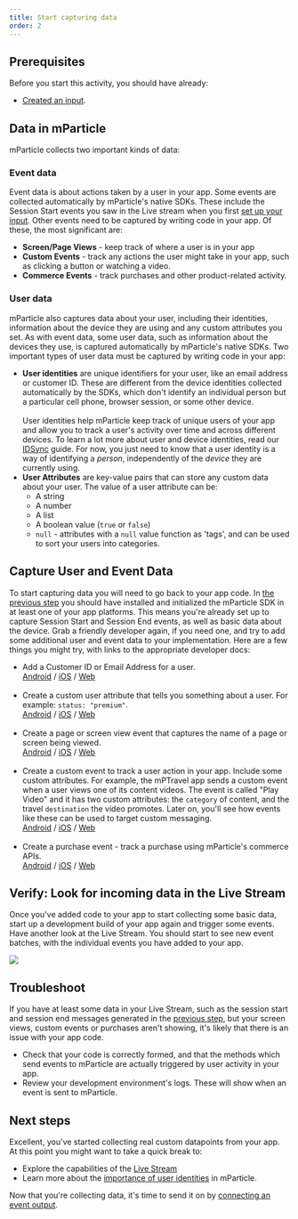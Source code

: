 ```yaml
---
title: Start capturing data
order: 2
---
```


## Prerequisites

Before you start this activity, you should have already:
  * [Created an input](/guides/getting-started/create-an-input).

## Data in mParticle

mParticle collects two important kinds of data: 

### Event data

Event data is about actions taken by a user in your app. Some events are collected automatically by mParticle's native SDKs. These include the Session Start events you saw in the Live stream when you first [set up your input](/guides/getting-started/create-an-input#verify-look-for-incoming-data-in-the-live-stream). Other events need to be captured by writing code in your app. Of these, the most significant are:
* **Screen/Page Views** - keep track of where a user is in your app
* **Custom Events** - track any actions the user might take in your app, such as clicking a button or watching a video.
* **Commerce Events** - track purchases and other product-related activity.

### User data

mParticle also captures data about your user, including their identities, information about the device they are using and any custom attributes you set. As with event data, some user data, such as information about the devices they use, is captured automatically by mParticle's native SDKs. Two important types of user data must be captured by writing code in your app:
  * **User identities** are unique identifiers for your user, like an email address or customer ID. These are different from the device identities collected automatically by the SDKs, which don't identify an individual person but a particular cell phone, browser session, or some other device. <br><br>User identities help mParticle keep track of unique users of your app and allow you to track a user's activity over time and across different devices. To learn a lot more about user and device identities, read our [IDSync](/guides/idsync/) guide. For now, you just need to know that a user identity is a way of identifying a _person_, independently of the _device_ they are currently using.
  * **User Attributes** are key-value pairs that can store any custom data about your user. The value of a user attribute can be:
    * A string
    * A number
    * A list
    * A boolean value (`true` or `false`)
    * `null` - attributes with a `null` value function as 'tags', and can be used to sort your users into categories.


## Capture User and Event Data

To start capturing data you will need to go back to your app code. In [the previous step](/guides/getting-started/create-an-input/#install-and-initialize-the-mparticle-sdk) you should have installed and initialized the mParticle SDK in at least one of your app platforms. This means you're already set up to capture Session Start and Session End events, as well as basic data about the device. Grab a friendly developer again, if you need one, and try to add some additional user and event data to your implementation. Here are a few things you might try, with links to the appropriate developer docs:

* Add a Customer ID or Email Address for a user.<br>[Android](/developers/sdk/android/idsync/) / [iOS](/developers/sdk/ios/idsync/) / [Web](/developers/sdk/web/idsync/) <br/><br>
* Create a custom user attribute that tells you something about a user. For example: `status: "premium"`.<br>[Android](/developers/sdk/android/users/#attributes) / [iOS](/developers/sdk/ios/users/#attributes) / [Web](/developers/sdk/web/users/#attributes) <br><br>
* Create a page or screen view event that captures the name of a page or screen being viewed. <br>[Android](/developers/sdk/android/screen-tracking/) / [iOS](/developers/sdk/ios/screen-tracking/) / [Web](/developers/sdk/web/screen-tracking/) <br><br>
* Create a custom event to track a user action in your app. Include some custom attributes. For example, the mPTravel app sends a custom event when a user views one of its content videos. The event is called "Play Video" and it has two custom attributes: the `category` of content, and the travel `destination` the video promotes. Later on, you'll see how events like these can be used to target custom messaging. <br>[Android](/developers/sdk/android/event-tracking/#basic-event-tracking) / [iOS](/developers/sdk/ios/event-tracking/#basic-event-tracking) / [Web](/developers/sdk/web/event-tracking/#logging-events)<br><br>
* Create a purchase event - track a purchase using mParticle's commerce APIs. <br>[Android](/developers/sdk/android/commerce-tracking/#tracking-basic-purchases) / [iOS](/developers/sdk/ios/commerce-tracking/#tracking-basic-purchases) / [Web](/developers/sdk/web/commerce-tracking/) 

## Verify: Look for incoming data in the Live Stream

Once you've added code to your app to start collecting some basic data, start up a development build of your app again and trigger some events. Have another look at the Live Stream. You should start to see new event batches, with the individual events you have added to your app.

![](/images/gs-start-collecting-livestream.png)

## Troubleshoot

If you have at least some data in your Live Stream, such as the session start and session end messages generated in the [previous step](/guides/getting-started/create-an-input), but your screen views, custom events or purchases aren't showing, it's likely that there is an issue with your app code.
* Check that your code is correctly formed, and that the methods which send events to mParticle are actually triggered by user activity in your app.
* Review your development environment's logs. These will show when an event is sent to mParticle.

## Next steps

Excellent, you've started collecting real custom datapoints from your app. At this point you might want to take a quick break to:

* Explore the capabilities of the [Live Stream](/guides/platform-guide/live-stream/)
* Learn more about the [importance of user identities](/guides/idsync/introduction) in mParticle.

Now that you're collecting data, it's time to send it on by [connecting an event output](/guides/getting-started/connect-an-event-output).

